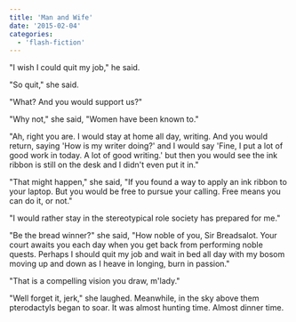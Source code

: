 ```yaml
---
title: 'Man and Wife'
date: '2015-02-04'
categories:
  - 'flash-fiction'
---
```


"I wish I could quit my job," he said.

"So quit," she said.

"What? And you would support us?"

"Why not," she said, "Women have been known to."

"Ah, right you are. I would stay at home all day, writing. And you would return,
saying 'How is my writer doing?' and I would say 'Fine, I put a lot of good work
in today. A lot of good writing.' but then you would see the ink ribbon is still
on the desk and I didn't even put it in."

"That might happen," she said, "If you found a way to apply an ink ribbon to
your laptop. But you would be free to pursue your calling. Free means you can do
it, or not."

"I would rather stay in the stereotypical role society has prepared for me."

"Be the bread winner?" she said, "How noble of you, Sir Breadsalot. Your court
awaits you each day when you get back from performing noble quests. Perhaps I
should quit my job and wait in bed all day with my bosom moving up and down as I
heave in longing, burn in passion."

"That is a compelling vision you draw, m'lady."

"Well forget it, jerk," she laughed. Meanwhile, in the sky above them
pterodactyls began to soar. It was almost hunting time. Almost dinner time.
